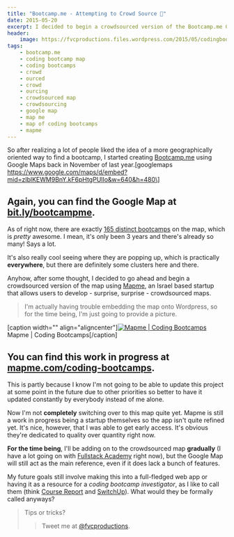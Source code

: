 ```yaml
---
title: "Bootcamp.me - Attempting to Crowd Source 📍"
date: 2015-05-20
excerpt: I decided to begin a crowdsourced version of the Bootcamp.me Google Map using Mapme.
header:
    image: https://fvcproductions.files.wordpress.com/2015/05/codingbootcamps.png?w=1024&h=435&crop=1
tags:
    - bootcamp.me
    - coding bootcamp map
    - coding bootcamps
    - crowd
    - ourced
    - crowd
    - ourcing
    - crowdsourced map
    - crowdsourcing
    - google map
    - map me
    - map of coding bootcamps
    - mapme
---
```


So after realizing a lot of people liked the idea of a more
geographically oriented way to find a bootcamp, I started creating
[Bootcamp.me](https://bit.ly/bootcampme "Bootcamp.me") using Google Maps
back in November of last year.\[googlemaps
https://www.google.com/maps/d/embed?mid=zIblKEWM9BnY.kF6pHtgPUlIo&w=640&h=480\]

Again, you can find the Google Map at [bit.ly/bootcampme](https://bit.ly/bootcampme "Bootcamp.me").
--

As of right now, there are exactly [165 distinct
bootcamps](https://bit.ly/bootcamps-to-add "Bootcamp Directory") on the
map, which is *pretty* awesome. I mean, it's only been 3 years and
there's already so many! Says a lot.

It's also really cool seeing where they are popping up, which is
practically **everywhere**, but there are definitely some clusters here
and there.

Anyhow, after some thought, I decided to go ahead and begin a
crowdsourced version of the map using
[Mapme](https://mapme.com "Map.me"), an Israel based startup that allows
users to develop - surprise, surprise - crowdsourced maps.

> I'm actually having trouble embedding the map onto Wordpress, so for
> the time being, I'm just going to provide a picture.

\[caption width="" align="aligncenter"\][![Mapme | Coding
Bootcamps](https://fvcproductions.files.wordpress.com/2015/05/codingbootcamps.png)](https://fvcproductions.files.wordpress.com/2015/05/codingbootcamps.png)
Mapme | Coding Bootcamps\[/caption\]

You can find this work in progress at [mapme.com/coding-bootcamps](https://mapme.com/coding-bootcamps "Mapme | Coding Bootcamps").
---------------------------------

This is partly because I know I'm not going to be able to update this
project at some point in the future due to other priorities so better to
have it updated constantly by everybody instead of me alone.

Now I'm not **completely** switching over to this map quite yet. Mapme
is still a work in progress being a startup themselves so the app isn't
quite refined yet. It's nice, however, that I was able to get early
access. It's obvious they're dedicated to quality over quantity right
now.

**For the time being**, I'll be adding on to the crowdsourced map
**gradually** (I have a lot going on with [Fullstack
Academy](https://fullstackacademy.com "Fullstack Academy") right now),
but the Google Map will still act as the main reference, even if it does
lack a bunch of features.

My future goals still involve making this into a full-fledged web app or
having it as a resource for a *coding bootcamp investigator*, as I like
to call them (think [Course
Report](https://www.coursereport.com/ "Course Report") and
[SwitchUp](https://switchup.org "SwitchUp")). What would they be formally
called anyways?

> Tips or tricks?
>
> > Tweet me at
> > [@fvcproductions](https://twitter.com/fvcproductions "Twitter | FVCproductions").
